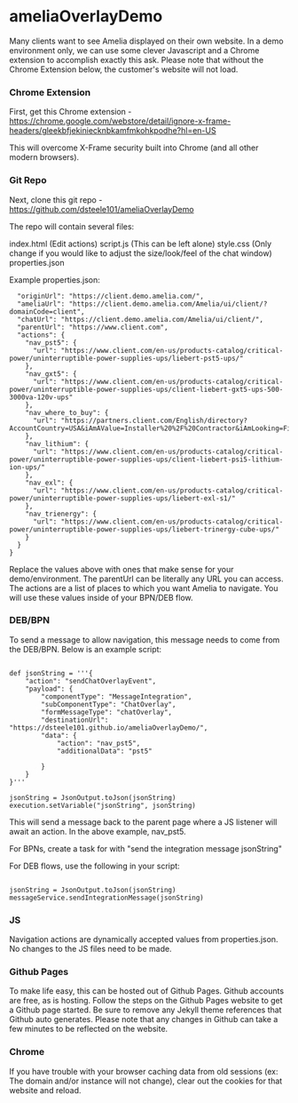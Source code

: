 # ameliaOverlayDemo

Many clients want to see Amelia displayed on their own website. In a demo environment only, we can use some clever Javascript and a Chrome extension to accomplish exactly this ask. Please note that without the Chrome Extension below, the customer's website will not load.

### Chrome Extension

First, get this Chrome extension - https://chrome.google.com/webstore/detail/ignore-x-frame-headers/gleekbfjekiniecknbkamfmkohkpodhe?hl=en-US

This will overcome X-Frame security built into Chrome (and all other modern browsers).

### Git Repo

Next, clone this git repo - https://github.com/dsteele101/ameliaOverlayDemo

The repo will contain several files:

index.html (Edit actions)
script.js (This can be left alone)
style.css (Only change if you would like to adjust the size/look/feel of the chat window)
properties.json

Example properties.json:
```{
  "originUrl": "https://client.demo.amelia.com/",
  "ameliaUrl": "https://client.demo.amelia.com/Amelia/ui/client/?domainCode=client",
  "chatUrl": "https://client.demo.amelia.com/Amelia/ui/client/",
  "parentUrl": "https://www.client.com",
  "actions": {
    "nav_pst5": {
      "url": "https://www.client.com/en-us/products-catalog/critical-power/uninterruptible-power-supplies-ups/liebert-pst5-ups/"
    },
    "nav_gxt5": {
      "url": "https://www.client.com/en-us/products-catalog/critical-power/uninterruptible-power-supplies-ups/client-liebert-gxt5-ups-500-3000va-120v-ups"
    },
    "nav_where_to_buy": {
      "url": "https://partners.client.com/English/directory?AccountCountry=USA&iAmAValue=Installer%20%2F%20Contractor&iAmLooking=Find%20a%20client%20Partner&stateValue=Georgia"
    },
    "nav_lithium": {
      "url": "https://www.client.com/en-us/products-catalog/critical-power/uninterruptible-power-supplies-ups/client-liebert-psi5-lithium-ion-ups/"
    },
    "nav_exl": {
      "url": "https://www.client.com/en-us/products-catalog/critical-power/uninterruptible-power-supplies-ups/liebert-exl-s1/"
    },
    "nav_trienergy": {
      "url": "https://www.client.com/en-us/products-catalog/critical-power/uninterruptible-power-supplies-ups/liebert-trinergy-cube-ups/"
    }
  }
}
```

Replace the values above with ones that make sense for your demo/environment. The parentUrl can be literally any URL you can access. The actions are a list of places to which you want Amelia to navigate. You will use these values inside of your BPN/DEB flow.

### DEB/BPN

To send a message to allow navigation, this message needs to come from the DEB/BPN. Below is an example script:
```import groovy.json.JsonOutput
 
def jsonString = '''{
    "action": "sendChatOverlayEvent",
    "payload": {
        "componentType": "MessageIntegration",
        "subComponentType": "ChatOverlay",
        "formMessageType": "chatOverlay",
        "destinationUrl": "https://dsteele101.github.io/ameliaOverlayDemo/",
        "data": {
            "action": "nav_pst5",
            "additionalData": "pst5"
             
        }
    }
}'''
 
jsonString = JsonOutput.toJson(jsonString)
execution.setVariable("jsonString", jsonString)
```

This will send a message back to the parent page where a JS listener will await an action. In the above example, nav_pst5.

For BPNs, create a task for with "send the integration message jsonString"

For DEB flows, use the following in your script:
```import groovy.json.JsonOutput

jsonString = JsonOutput.toJson(jsonString)
messageService.sendIntegrationMessage(jsonString)
```

### JS

Navigation actions are dynamically accepted values from properties.json. No changes to the JS files need to be made.

### Github Pages

To make life easy, this can be hosted out of Github Pages. Github accounts are free, as is hosting. Follow the steps on the Github Pages website to get a Github page started. Be sure to remove any Jekyll theme references that Github auto generates. Please note that any changes in Github can take a few minutes to be reflected on the website.

### Chrome

If you have trouble with your browser caching data from old sessions (ex: The domain and/or instance will not change), clear out the cookies for that website and reload.

